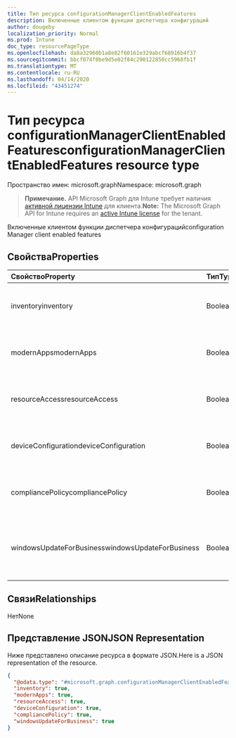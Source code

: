 ```yaml
---
title: Тип ресурса configurationManagerClientEnabledFeatures
description: Включенные клиентом функции диспетчера конфигураций
author: dougeby
localization_priority: Normal
ms.prod: Intune
doc_type: resourcePageType
ms.openlocfilehash: da8a32960b1a8e82f60161e329abcf68916b4f37
ms.sourcegitcommit: bbcf074f0be9d5e02f84c290122850cc5968fb1f
ms.translationtype: MT
ms.contentlocale: ru-RU
ms.lasthandoff: 04/14/2020
ms.locfileid: "43451274"
---
```

# <a name="configurationmanagerclientenabledfeatures-resource-type"></a><span data-ttu-id="27fd5-103">Тип ресурса configurationManagerClientEnabledFeatures</span><span class="sxs-lookup"><span data-stu-id="27fd5-103">configurationManagerClientEnabledFeatures resource type</span></span>

<span data-ttu-id="27fd5-104">Пространство имен: microsoft.graph</span><span class="sxs-lookup"><span data-stu-id="27fd5-104">Namespace: microsoft.graph</span></span>

> <span data-ttu-id="27fd5-105">**Примечание.** API Microsoft Graph для Intune требует наличия [активной лицензии Intune](https://go.microsoft.com/fwlink/?linkid=839381) для клиента.</span><span class="sxs-lookup"><span data-stu-id="27fd5-105">**Note:** The Microsoft Graph API for Intune requires an [active Intune license](https://go.microsoft.com/fwlink/?linkid=839381) for the tenant.</span></span>

<span data-ttu-id="27fd5-106">Включенные клиентом функции диспетчера конфигураций</span><span class="sxs-lookup"><span data-stu-id="27fd5-106">configuration Manager client enabled features</span></span>

## <a name="properties"></a><span data-ttu-id="27fd5-107">Свойства</span><span class="sxs-lookup"><span data-stu-id="27fd5-107">Properties</span></span>
|<span data-ttu-id="27fd5-108">Свойство</span><span class="sxs-lookup"><span data-stu-id="27fd5-108">Property</span></span>|<span data-ttu-id="27fd5-109">Тип</span><span class="sxs-lookup"><span data-stu-id="27fd5-109">Type</span></span>|<span data-ttu-id="27fd5-110">Описание</span><span class="sxs-lookup"><span data-stu-id="27fd5-110">Description</span></span>|
|:---|:---|:---|
|<span data-ttu-id="27fd5-111">inventory</span><span class="sxs-lookup"><span data-stu-id="27fd5-111">inventory</span></span>|<span data-ttu-id="27fd5-112">Boolean</span><span class="sxs-lookup"><span data-stu-id="27fd5-112">Boolean</span></span>|<span data-ttu-id="27fd5-113">Управляет ли Intune данными инвентаризации</span><span class="sxs-lookup"><span data-stu-id="27fd5-113">Whether inventory is managed by Intune</span></span>|
|<span data-ttu-id="27fd5-114">modernApps</span><span class="sxs-lookup"><span data-stu-id="27fd5-114">modernApps</span></span>|<span data-ttu-id="27fd5-115">Boolean</span><span class="sxs-lookup"><span data-stu-id="27fd5-115">Boolean</span></span>|<span data-ttu-id="27fd5-116">Управляет ли Intune современным приложением</span><span class="sxs-lookup"><span data-stu-id="27fd5-116">Whether modern application is managed by Intune</span></span>|
|<span data-ttu-id="27fd5-117">resourceAccess</span><span class="sxs-lookup"><span data-stu-id="27fd5-117">resourceAccess</span></span>|<span data-ttu-id="27fd5-118">Boolean</span><span class="sxs-lookup"><span data-stu-id="27fd5-118">Boolean</span></span>|<span data-ttu-id="27fd5-119">Управляет ли Intune доступом к ресурсам</span><span class="sxs-lookup"><span data-stu-id="27fd5-119">Whether resource access is managed by Intune</span></span>|
|<span data-ttu-id="27fd5-120">deviceConfiguration</span><span class="sxs-lookup"><span data-stu-id="27fd5-120">deviceConfiguration</span></span>|<span data-ttu-id="27fd5-121">Boolean</span><span class="sxs-lookup"><span data-stu-id="27fd5-121">Boolean</span></span>|<span data-ttu-id="27fd5-122">Управляет ли Intune конфигурацией устройства</span><span class="sxs-lookup"><span data-stu-id="27fd5-122">Whether device configuration is managed by Intune</span></span>|
|<span data-ttu-id="27fd5-123">compliancePolicy</span><span class="sxs-lookup"><span data-stu-id="27fd5-123">compliancePolicy</span></span>|<span data-ttu-id="27fd5-124">Boolean</span><span class="sxs-lookup"><span data-stu-id="27fd5-124">Boolean</span></span>|<span data-ttu-id="27fd5-125">Управляется ли Intune политикой соответствия требованиям</span><span class="sxs-lookup"><span data-stu-id="27fd5-125">Whether compliance policy is managed by Intune</span></span>|
|<span data-ttu-id="27fd5-126">windowsUpdateForBusiness</span><span class="sxs-lookup"><span data-stu-id="27fd5-126">windowsUpdateForBusiness</span></span>|<span data-ttu-id="27fd5-127">Boolean</span><span class="sxs-lookup"><span data-stu-id="27fd5-127">Boolean</span></span>|<span data-ttu-id="27fd5-128">Управляет ли Intune Центром обновления Windows для бизнеса</span><span class="sxs-lookup"><span data-stu-id="27fd5-128">Whether Windows Update for Business is managed by Intune</span></span>|

## <a name="relationships"></a><span data-ttu-id="27fd5-129">Связи</span><span class="sxs-lookup"><span data-stu-id="27fd5-129">Relationships</span></span>
<span data-ttu-id="27fd5-130">Нет</span><span class="sxs-lookup"><span data-stu-id="27fd5-130">None</span></span>

## <a name="json-representation"></a><span data-ttu-id="27fd5-131">Представление JSON</span><span class="sxs-lookup"><span data-stu-id="27fd5-131">JSON Representation</span></span>
<span data-ttu-id="27fd5-132">Ниже представлено описание ресурса в формате JSON.</span><span class="sxs-lookup"><span data-stu-id="27fd5-132">Here is a JSON representation of the resource.</span></span>
<!-- {
  "blockType": "resource",
  "@odata.type": "microsoft.graph.configurationManagerClientEnabledFeatures"
}
-->
``` json
{
  "@odata.type": "#microsoft.graph.configurationManagerClientEnabledFeatures",
  "inventory": true,
  "modernApps": true,
  "resourceAccess": true,
  "deviceConfiguration": true,
  "compliancePolicy": true,
  "windowsUpdateForBusiness": true
}
```







